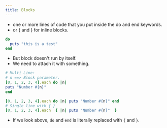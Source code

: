 ```yaml
---
title: Blocks
---
```


- one or more lines of code that you put inside the do and end keywords.
- or { and } for inline blocks.

```ruby
do
  puts "this is a test"
end
```

- But block doesn't run by itself.
- We need to attach it with something.


```ruby
# Multi Line:
# n ==> Block parameter.
[0, 1, 2, 3, 4].each do |n|
puts "Number #{n}"
end

[0, 1, 2, 3, 4].each do |n| puts "Number #{n}" end
# Single line with { }
[0, 1, 2, 3, 4].each  { |n| puts "Number #{n}"  }
```

- If we look above, `do` and `end` is literally replaced with `{` and `}`.
